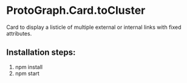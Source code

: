 # ProtoGraph.Card.toCluster

Card to display a listicle of multiple external or internal links with fixed attributes.

## Installation steps:
1) npm install
2) npm start
